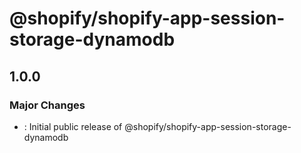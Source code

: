 # @shopify/shopify-app-session-storage-dynamodb

## 1.0.0

### Major Changes

- : Initial public release of @shopify/shopify-app-session-storage-dynamodb
